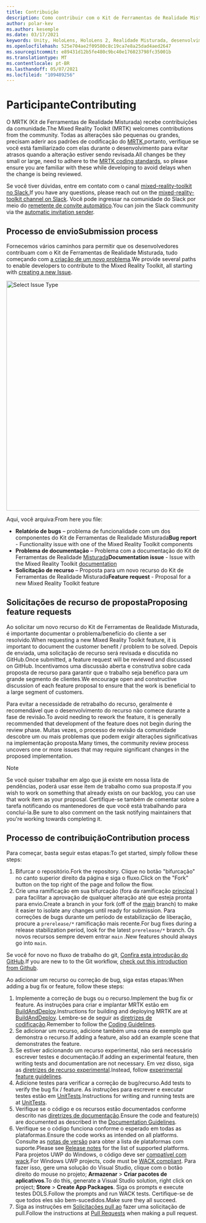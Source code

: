 ```yaml
---
title: Contribuição
description: Como contribuir com o Kit de Ferramentas de Realidade Misturada
author: polar-kev
ms.author: kesemple
ms.date: 03/17/2021
keywords: Unity, HoloLens, HoloLens 2, Realidade Misturada, desenvolvimento, MRTK, Relatório de bugs,
ms.openlocfilehash: 525e704ae2f09580c8c19ca7e8a25dad4aed2647
ms.sourcegitcommit: e89431d12b5fe480c9bc40e176023798fc35001b
ms.translationtype: MT
ms.contentlocale: pt-BR
ms.lasthandoff: 05/07/2021
ms.locfileid: "109489256"
---
```

# <a name="contributing"></a><span data-ttu-id="05032-104">Participante</span><span class="sxs-lookup"><span data-stu-id="05032-104">Contributing</span></span>

<span data-ttu-id="05032-105">O MRTK (Kit de Ferramentas de Realidade Misturada) recebe contribuições da comunidade.</span><span class="sxs-lookup"><span data-stu-id="05032-105">The Mixed Reality Toolkit (MRTK) welcomes contributions from the community.</span></span> <span data-ttu-id="05032-106">Todas as alterações são pequenas ou grandes, precisam aderir aos padrões de codificação do [MRTK,](coding-guidelines.md)portanto, verifique se você está familiarizado com elas durante o desenvolvimento para evitar atrasos quando a alteração estiver sendo revisada.</span><span class="sxs-lookup"><span data-stu-id="05032-106">All changes be they small or large, need to adhere to the [MRTK coding standards](coding-guidelines.md), so please ensure you are familiar with these while developing to avoid delays when the change is being reviewed.</span></span>

<span data-ttu-id="05032-107">Se você tiver dúvidas, entre em contato com o canal [mixed-reality-toolkit no Slack.](https://holodevelopers.slack.com/messages/C2H4HT858)</span><span class="sxs-lookup"><span data-stu-id="05032-107">If you have any questions, please reach out on the [mixed-reality-toolkit channel on Slack](https://holodevelopers.slack.com/messages/C2H4HT858).</span></span>
<span data-ttu-id="05032-108">Você pode ingressar na comunidade do Slack por meio do [remetente de convite automático](https://holodevelopersslack.azurewebsites.net/).</span><span class="sxs-lookup"><span data-stu-id="05032-108">You can join the Slack community via the [automatic invitation sender](https://holodevelopersslack.azurewebsites.net/).</span></span>

## <a name="submission-process"></a><span data-ttu-id="05032-109">Processo de envio</span><span class="sxs-lookup"><span data-stu-id="05032-109">Submission process</span></span>

<span data-ttu-id="05032-110">Fornecemos vários caminhos para permitir que os desenvolvedores contribuam com o Kit de Ferramentas de Realidade Misturada, tudo começando com [a criação de um novo problema](https://github.com/Microsoft/MixedRealityToolkit-Unity/issues/new/choose).</span><span class="sxs-lookup"><span data-stu-id="05032-110">We provide several paths to enable developers to contribute to the Mixed Reality Toolkit, all starting with [creating a new Issue](https://github.com/Microsoft/MixedRealityToolkit-Unity/issues/new/choose).</span></span>

<img src="../features/images/contributing/SelectIssueType.png" width="600" alt="Select Issue Type">

<span data-ttu-id="05032-111">Aqui, você arquiva:</span><span class="sxs-lookup"><span data-stu-id="05032-111">From here you file:</span></span>

- <span data-ttu-id="05032-112">**Relatório de bugs** – problema de funcionalidade com um dos componentes do Kit de Ferramentas de Realidade Misturada</span><span class="sxs-lookup"><span data-stu-id="05032-112">**Bug report** - Functionality issue with one of the Mixed Reality Toolkit components</span></span>
- <span data-ttu-id="05032-113">**Problema de documentação** – Problema com a documentação do Kit de Ferramentas de Realidade [Misturada](https://microsoft.github.io/MixedRealityToolkit-Unity)</span><span class="sxs-lookup"><span data-stu-id="05032-113">**Documentation issue** - Issue with the Mixed Reality Toolkit [documentation](https://microsoft.github.io/MixedRealityToolkit-Unity)</span></span>
- <span data-ttu-id="05032-114">**Solicitação de recurso** – Proposta para um novo recurso do Kit de Ferramentas de Realidade Misturada</span><span class="sxs-lookup"><span data-stu-id="05032-114">**Feature request** - Proposal for a new Mixed Reality Toolkit feature</span></span>

## <a name="proposing-feature-requests"></a><span data-ttu-id="05032-115">Solicitações de recurso de proposta</span><span class="sxs-lookup"><span data-stu-id="05032-115">Proposing feature requests</span></span>

<span data-ttu-id="05032-116">Ao solicitar um novo recurso do Kit de Ferramentas de Realidade Misturada, é importante documentar o problema/benefício do cliente a ser resolvido.</span><span class="sxs-lookup"><span data-stu-id="05032-116">When requesting a new Mixed Reality Toolkit feature, it is important to document the customer benefit / problem to be solved.</span></span> <span data-ttu-id="05032-117">Depois de enviada, uma solicitação de recurso será revisada e discutida no GitHub.</span><span class="sxs-lookup"><span data-stu-id="05032-117">Once submitted, a feature request will be reviewed and discussed on GitHub.</span></span> <span data-ttu-id="05032-118">Incentivamos uma discussão aberta e construtiva sobre cada proposta de recurso para garantir que o trabalho seja benéfico para um grande segmento de clientes.</span><span class="sxs-lookup"><span data-stu-id="05032-118">We encourage open and constructive discussion of each feature proposal to ensure that the work is beneficial to a large segment of customers.</span></span>

<span data-ttu-id="05032-119">Para evitar a necessidade de retrabalho do recurso, geralmente é recomendável que o desenvolvimento do recurso não comece durante a fase de revisão.</span><span class="sxs-lookup"><span data-stu-id="05032-119">To avoid needing to rework the feature, it is generally recommended that development of the feature does not begin during the review phase.</span></span> <span data-ttu-id="05032-120">Muitas vezes, o processo de revisão da comunidade descobre um ou mais problemas que podem exigir alterações significativas na implementação proposta.</span><span class="sxs-lookup"><span data-stu-id="05032-120">Many times, the community review process uncovers one or more issues that may require significant changes in the proposed implementation.</span></span>

> [!NOTE]
> <span data-ttu-id="05032-121">Se você quiser trabalhar em algo que já existe em nossa lista de pendências, poderá usar esse item de trabalho como sua proposta.</span><span class="sxs-lookup"><span data-stu-id="05032-121">If you wish to work on something that already exists on our backlog, you can use that work item as your proposal.</span></span> <span data-ttu-id="05032-122">Certifique-se também de comentar sobre a tarefa notificando os mantenedores de que você está trabalhando para concluí-la.</span><span class="sxs-lookup"><span data-stu-id="05032-122">Be sure to also comment on the task notifying maintainers that you're working towards completing it.</span></span>

## <a name="contribution-process"></a><span data-ttu-id="05032-123">Processo de contribuição</span><span class="sxs-lookup"><span data-stu-id="05032-123">Contribution process</span></span>

<span data-ttu-id="05032-124">Para começar, basta seguir estas etapas:</span><span class="sxs-lookup"><span data-stu-id="05032-124">To get started, simply follow these steps:</span></span>

1. <span data-ttu-id="05032-125">Bifurcar o repositório.</span><span class="sxs-lookup"><span data-stu-id="05032-125">Fork the repository.</span></span> <span data-ttu-id="05032-126">Clique no botão "bifurcação" no canto superior direito da página e siga o fluxo.</span><span class="sxs-lookup"><span data-stu-id="05032-126">Click on the "Fork" button on the top right of the page and follow the flow.</span></span>
1. <span data-ttu-id="05032-127">Crie uma ramificação em sua bifurcação (fora da ramificação [principal](https://github.com/microsoft/mixedrealitytoolkit-unity/tree/main) ) para facilitar a aprovação de qualquer alteração até que esteja pronta para envio.</span><span class="sxs-lookup"><span data-stu-id="05032-127">Create a branch in your fork (off of the [main](https://github.com/microsoft/mixedrealitytoolkit-unity/tree/main) branch) to make it easier to isolate any changes until ready for submission.</span></span> <span data-ttu-id="05032-128">Para correções de bugs durante um período de estabilização de liberação, procure a `prerelease/*` ramificação mais recente.</span><span class="sxs-lookup"><span data-stu-id="05032-128">For bug fixes during a release stabilization period, look for the latest `prerelease/*` branch.</span></span> <span data-ttu-id="05032-129">Os novos recursos sempre devem entrar `main` .</span><span class="sxs-lookup"><span data-stu-id="05032-129">New features should always go into `main`.</span></span>

<span data-ttu-id="05032-130">Se você for novo no fluxo de trabalho do git, [Confira esta introdução do GitHub](https://guides.github.com/activities/hello-world/).</span><span class="sxs-lookup"><span data-stu-id="05032-130">If you are new to to the Git workflow, [check out this introduction from Github](https://guides.github.com/activities/hello-world/).</span></span>

<span data-ttu-id="05032-131">Ao adicionar um recurso ou correção de bug, siga estas etapas:</span><span class="sxs-lookup"><span data-stu-id="05032-131">When adding a bug fix or feature, follow these steps:</span></span>

1. <span data-ttu-id="05032-132">Implemente a correção de bugs ou o recurso.</span><span class="sxs-lookup"><span data-stu-id="05032-132">Implement the bug fix or feature.</span></span> <span data-ttu-id="05032-133">As instruções para criar e implantar MRTK estão em [BuildAndDeploy](../updates-deployment/build-and-deploy.md).</span><span class="sxs-lookup"><span data-stu-id="05032-133">Instructions for building and deploying MRTK are at [BuildAndDeploy](../updates-deployment/build-and-deploy.md).</span></span> <span data-ttu-id="05032-134">Lembre-se de seguir as [diretrizes de codificação](../contributing/coding-guidelines.md).</span><span class="sxs-lookup"><span data-stu-id="05032-134">Remember to follow the [Coding Guidelines](../contributing/coding-guidelines.md).</span></span>
1. <span data-ttu-id="05032-135">Se adicionar um recurso, adicione também uma cena de exemplo que demonstra o recurso.</span><span class="sxs-lookup"><span data-stu-id="05032-135">If adding a feature, also add an example scene that demonstrates the feature.</span></span>
1. <span data-ttu-id="05032-136">Se estiver adicionando um recurso experimental, não será necessário escrever testes e documentação.</span><span class="sxs-lookup"><span data-stu-id="05032-136">If adding an experimental feature, then writing tests and documentation are not necessary.</span></span> <span data-ttu-id="05032-137">Em vez disso, siga as [diretrizes de recurso experimental](../contributing/experimental-features.md).</span><span class="sxs-lookup"><span data-stu-id="05032-137">Instead, follow [experimental feature guidelines](../contributing/experimental-features.md).</span></span>
1. <span data-ttu-id="05032-138">Adicione testes para verificar a correção de bug/recurso.</span><span class="sxs-lookup"><span data-stu-id="05032-138">Add tests to verify the bug fix / feature.</span></span> <span data-ttu-id="05032-139">As instruções para escrever e executar testes estão em [UnitTests](../contributing/unit-tests.md).</span><span class="sxs-lookup"><span data-stu-id="05032-139">Instructions for writing and running tests are at [UnitTests](../contributing/unit-tests.md).</span></span>
1. <span data-ttu-id="05032-140">Verifique se o código e os recursos estão documentados conforme descrito nas [diretrizes de documentação](../contributing/documentation-guide.md).</span><span class="sxs-lookup"><span data-stu-id="05032-140">Ensure the code and feature(s) are documented as described in the [Documentation Guidelines](../contributing/documentation-guide.md).</span></span>
1. <span data-ttu-id="05032-141">Verifique se o código funciona conforme o esperado em todas as plataformas.</span><span class="sxs-lookup"><span data-stu-id="05032-141">Ensure the code works as intended on all platforms.</span></span> <span data-ttu-id="05032-142">Consulte as [notas de versão](../release-notes/mrtk-26-release-notes.md) para obter a lista de plataformas com suporte.</span><span class="sxs-lookup"><span data-stu-id="05032-142">Please see [Release notes](../release-notes/mrtk-26-release-notes.md) for the list of supported platforms.</span></span> <span data-ttu-id="05032-143">Para projetos UWP do Windows, o código deve ser [compatível com wack](https://developer.microsoft.com/windows/develop/app-certification-kit).</span><span class="sxs-lookup"><span data-stu-id="05032-143">For Windows UWP projects, code must be [WACK compliant](https://developer.microsoft.com/windows/develop/app-certification-kit).</span></span> <span data-ttu-id="05032-144">Para fazer isso, gere uma solução do Visual Studio, clique com o botão direito do mouse no projeto; **Armazenar**  >  **Criar pacotes de aplicativos**.</span><span class="sxs-lookup"><span data-stu-id="05032-144">To do this, generate a Visual Studio solution, right click on project; **Store** > **Create App Packages**.</span></span> <span data-ttu-id="05032-145">Siga os prompts e execute testes DOLS.</span><span class="sxs-lookup"><span data-stu-id="05032-145">Follow the prompts and run WACK tests.</span></span> <span data-ttu-id="05032-146">Certifique-se de que todos eles são bem-sucedidos.</span><span class="sxs-lookup"><span data-stu-id="05032-146">Make sure they all succeed.</span></span>
1. <span data-ttu-id="05032-147">Siga as instruções em [Solicitações pull ao](../contributing/pull-requests.md) fazer uma solicitação de pull.</span><span class="sxs-lookup"><span data-stu-id="05032-147">Follow the instructions at [Pull Requests](../contributing/pull-requests.md) when making a pull request.</span></span>
